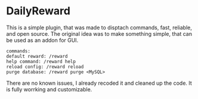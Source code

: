 # DailyReward

This is a simple plugin, that was made to disptach commands, fast, reliable, and open source.
The original idea was to make something simple, that can be used as an addon for GUI.


```
commands: 
default reward: /reward
help command: /reward help
reload config: /reward reload
purge database: /reward purge <MySQL>
```

There are no known issues, I already recoded it and cleaned up the code. It is fully worrking and customizable. 
